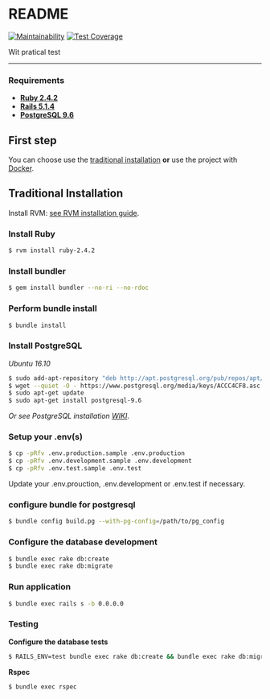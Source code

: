# README
[![Maintainability](https://api.codeclimate.com/v1/badges/3ec9fa1c98d0a7845be0/maintainability)](https://codeclimate.com/github/renanrboliveira/wit-cart/maintainability)
[![Test Coverage](https://api.codeclimate.com/v1/badges/3ec9fa1c98d0a7845be0/test_coverage)](https://codeclimate.com/github/renanrboliveira/wit-cart/test_coverage)


Wit pratical test

---

### Requirements ###

* **[Ruby 2.4.2](https://www.ruby-lang.org/en/)**
* **[Rails 5.1.4](http://guides.rubyonrails.org/)**
* **[PostgreSQL 9.6](https://www.postgresql.org/)**

## First step
You can choose use the [traditional installation](#traditional-installation) **or** use the project with [Docker](#docker-optional-installation).


## Traditional Installation

Install RVM: [see RVM installation guide](http://rvm.io).

### Install Ruby
```sh
$ rvm install ruby-2.4.2
```

### Install bundler
```sh
$ gem install bundler --no-ri --no-rdoc
```

### Perform bundle install
```sh
$ bundle install
```

### Install PostgreSQL

*Ubuntu 16.10*

```sh
$ sudo add-apt-repository "deb http://apt.postgresql.org/pub/repos/apt/ xenial-pgdg main"
$ wget --quiet -O - https://www.postgresql.org/media/keys/ACCC4CF8.asc | sudo apt-key add -
$ sudo apt-get update
$ sudo apt-get install postgresql-9.6
```
*Or see PostgreSQL installation [WIKI](https://wiki.postgresql.org/wiki/Detailed_installation_guides)*.

### Setup your .env(s)

```bash
$ cp -pRfv .env.production.sample .env.production
$ cp -pRfv .env.development.sample .env.development
$ cp -pRfv .env.test.sample .env.test
```
Update your .env.prouction, .env.development or .env.test if necessary.

### configure bundle for postgresql
```sh
$ bundle config build.pg --with-pg-config=/path/to/pg_config
```

### Configure the database development
```sh
$ bundle exec rake db:create
$ bundle exec rake db:migrate
```


### Run application
```sh
$ bundle exec rails s -b 0.0.0.0
```

### Testing

**Configure the database tests**
```sh
$ RAILS_ENV=test bundle exec rake db:create && bundle exec rake db:migrate && bundle exec rake db:test:prepare
```

**Rspec**
```sh
$ bundle exec rspec
```



